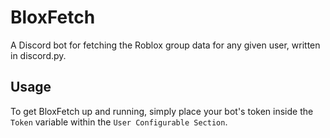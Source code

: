 # BloxFetch
A Discord bot for fetching the Roblox group data for any given user, written in discord.py.

## Usage
To get BloxFetch up and running, simply place your bot's token inside the `Token` variable within the `User Configurable Section`.
